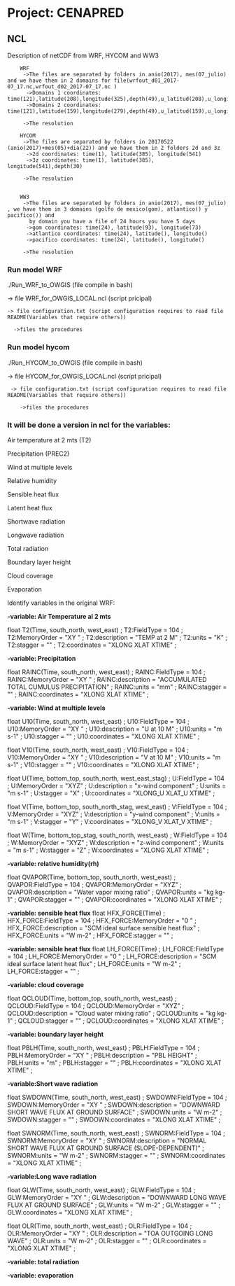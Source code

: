 # **Project: CENAPRED**

## NCL

Description of netCDF from WRF, HYCOM and WW3

        WRF
         ->The files are separated by folders in anio(2017), mes(07_julio) and we have them in 2 domains for file(wrfout_d01_2017-07_17.nc,wrfout_d02_2017-07_17.nc ) 
          ->Domains 1 coordinates: time(121),latitude(208),longitude(325),depth(49),u_latitud(208),u_longitude(326),u_depth(50),v_latitud(209),v_longitude(225)
          ->Domains 2 coordinates: time(121),latitude(159),longitude(279),depth(49),u_latitud(159),u_longitude(280),u_depth(50),v_latitud(160),v_longitude(279)  
         
         ->The resolution  

        HYCOM
         ->The files are separated by folders in 20170522 (anio(2017)+mes(05)+dia(22)) and we have them in 2 folders 2d and 3z
          ->2d coordinates: time(1), latitude(385), longitude(541)
          ->3z coordinates: time(1), latitude(385), longitude(541),depth(30)
          
         ->The resolution
        

        WW3 
         ->The files are separated by folders in anio(2017), mes(07_julio) , we have them in 3 domains (golfo de mexico(gom), atlantico() y pacifico()) and 
           by domain you have a file of 24 hours you have 5 days
          ->gom coordinates: time(24), latitude(93), longitude(73)  
          ->atlantico coordinates: time(24), latitude(), longitude()
          ->pacifico coordinates: time(24), latitude(), longitude()
         
         ->The resolution




### Run model WRF

./Run_WRF_to_OWGIS (file compile in bash)

 -> file WRF_for_OWGIS_LOCAL.ncl (script pricipal)
 
    -> file configuration.txt (script configuration requires to read file README(Variables that require others))
     
      ->files the procedures


### Run model hycom

 ./Run_HYCOM_to_OWGIS (file compile in bash)
  
  -> file HYCOM_for_OWGIS_LOCAL.ncl (script pricipal)
  
     -> file configuration.txt (script configuration requires to read file README(Variables that require others))
     
        ->files the procedures
	
	
### It will be done a version in ncl for the variables:


Air temperature at 2 mts (T2)

Precipitation (PREC2)

Wind at multiple levels

Relative humidity

Sensible heat flux

Latent heat flux

Shortwave radiation

Longwave radiation

Total radiation

Boundary layer height

Cloud coverage

Evaporation

Identify variables in the original WRF:

**-variable: Air Temperature al 2 mts**

float T2(Time, south_north, west_east) ;
		T2:FieldType = 104 ;
		T2:MemoryOrder = "XY " ;
		T2:description = "TEMP at 2 M" ;
		T2:units = "K" ;
		T2:stagger = "" ;
		T2:coordinates = "XLONG XLAT XTIME" ;


**-variable: Precipitation** 

float RAINC(Time, south_north, west_east) ;
		RAINC:FieldType = 104 ;
		RAINC:MemoryOrder = "XY " ;
		RAINC:description = "ACCUMULATED TOTAL CUMULUS PRECIPITATION" ;
		RAINC:units = "mm" ;
		RAINC:stagger = "" ;
		RAINC:coordinates = "XLONG XLAT XTIME" ;

**-variable: Wind at multiple levels**

float U10(Time, south_north, west_east) ;
		U10:FieldType = 104 ;
		U10:MemoryOrder = "XY " ;
		U10:description = "U at 10 M" ;
		U10:units = "m s-1" ;
		U10:stagger = "" ;
		U10:coordinates = "XLONG XLAT XTIME" ;

float V10(Time, south_north, west_east) ;
		V10:FieldType = 104 ;
		V10:MemoryOrder = "XY " ;
		V10:description = "V at 10 M" ;
		V10:units = "m s-1" ;
		V10:stagger = "" ;
		V10:coordinates = "XLONG XLAT XTIME" ;

float U(Time, bottom_top, south_north, west_east_stag) ;
		U:FieldType = 104 ;
		U:MemoryOrder = "XYZ" ;
		U:description = "x-wind component" ;
		U:units = "m s-1" ;
		U:stagger = "X" ;
		U:coordinates = "XLONG_U XLAT_U XTIME" ;

float V(Time, bottom_top, south_north_stag, west_east) ;
		V:FieldType = 104 ;
		V:MemoryOrder = "XYZ" ;
		V:description = "y-wind component" ;
		V:units = "m s-1" ;
		V:stagger = "Y" ;
		V:coordinates = "XLONG_V XLAT_V XTIME" ;

float W(Time, bottom_top_stag, south_north, west_east) ;
		W:FieldType = 104 ;
		W:MemoryOrder = "XYZ" ;
		W:description = "z-wind component" ;
		W:units = "m s-1" ;
		W:stagger = "Z" ;
		W:coordinates = "XLONG XLAT XTIME" ;


**-variable: relative humidity(rh)**

float QVAPOR(Time, bottom_top, south_north, west_east) ;
		QVAPOR:FieldType = 104 ;
		QVAPOR:MemoryOrder = "XYZ" ;
		QVAPOR:description = "Water vapor mixing ratio" ;
		QVAPOR:units = "kg kg-1" ;
		QVAPOR:stagger = "" ;
		QVAPOR:coordinates = "XLONG XLAT XTIME" ;


**-variable: sensible heat flux** 
	float HFX_FORCE(Time) ;
		HFX_FORCE:FieldType = 104 ;
		HFX_FORCE:MemoryOrder = "0  " ;
		HFX_FORCE:description = "SCM ideal surface sensible heat flux" ;
		HFX_FORCE:units = "W m-2" ;
		HFX_FORCE:stagger = "" ;


**-variable: sensible heat flux** 
	float LH_FORCE(Time) ;
		LH_FORCE:FieldType = 104 ;
		LH_FORCE:MemoryOrder = "0  " ;
		LH_FORCE:description = "SCM ideal surface latent heat flux" ;
		LH_FORCE:units = "W m-2" ;
		LH_FORCE:stagger = "" ;


**-variable: cloud coverage**

float QCLOUD(Time, bottom_top, south_north, west_east) ;
		QCLOUD:FieldType = 104 ;
		QCLOUD:MemoryOrder = "XYZ" ;
		QCLOUD:description = "Cloud water mixing ratio" ;
		QCLOUD:units = "kg kg-1" ;
		QCLOUD:stagger = "" ;
		QCLOUD:coordinates = "XLONG XLAT XTIME" ;


**-variable: boundary layer height**

float PBLH(Time, south_north, west_east) ;
		PBLH:FieldType = 104 ;
		PBLH:MemoryOrder = "XY " ;
		PBLH:description = "PBL HEIGHT" ;
		PBLH:units = "m" ;
		PBLH:stagger = "" ;
		PBLH:coordinates = "XLONG XLAT XTIME" ;


**-variable:Short wave radiation**

float SWDOWN(Time, south_north, west_east) ;
		SWDOWN:FieldType = 104 ;
		SWDOWN:MemoryOrder = "XY " ;
		SWDOWN:description = "DOWNWARD SHORT WAVE FLUX AT GROUND SURFACE" ;
		SWDOWN:units = "W m-2" ;
		SWDOWN:stagger = "" ;
		SWDOWN:coordinates = "XLONG XLAT XTIME" ;

float SWNORM(Time, south_north, west_east) ;
		SWNORM:FieldType = 104 ;
		SWNORM:MemoryOrder = "XY " ;
		SWNORM:description = "NORMAL SHORT WAVE FLUX AT GROUND SURFACE (SLOPE-DEPENDENT)" ;
		SWNORM:units = "W m-2" ;
		SWNORM:stagger = "" ;
		SWNORM:coordinates = "XLONG XLAT XTIME" ;


**-variable:Long wave radiation**

float GLW(Time, south_north, west_east) ;
		GLW:FieldType = 104 ;
		GLW:MemoryOrder = "XY " ;
		GLW:description = "DOWNWARD LONG WAVE FLUX AT GROUND SURFACE" ;
		GLW:units = "W m-2" ;
		GLW:stagger = "" ;
		GLW:coordinates = "XLONG XLAT XTIME" ;

float OLR(Time, south_north, west_east) ;
		OLR:FieldType = 104 ;
		OLR:MemoryOrder = "XY " ;
		OLR:description = "TOA OUTGOING LONG WAVE" ;
		OLR:units = "W m-2" ;
		OLR:stagger = "" ;
		OLR:coordinates = "XLONG XLAT XTIME" ;


**-variable: total radiation**

**-variable: evaporation**

